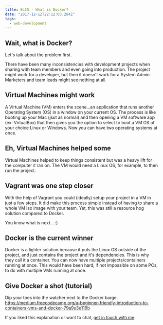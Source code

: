 ```yaml
---
title: ELI5 - What is Docker?
date: "2017-12-12T22:12:03.284Z"
tags:
  - web-development
---
```


## Wait, what is Docker?

Let's talk about the problem first.

There have been many inconsistencies with development projects when sharing with team members and even going into production. The project might work for a developer, but then it doesn't work for a System Admin. Marketers and team leads might see nothing at all.

## Virtual Machines might work

A Virtual Machine (VM) enters the scene...an application that runs another Operating System (OS) in a window on your current OS. The process is like booting up your Mac (jsut as normal) and then opening a VM software app (ex: VirtualBox) that then gives you the option to select to boot a VM OS of your choice Linux or Windows. Now you can have two operating systems at once.

## Eh, Virtual Machines helped some

Virtual Machines helped to keep things consistent but was a heavy lift for the computer it ran on. The VM would need a Linux OS, for example, to then run the project.

## Vagrant was one step closer

With the help of Vagrant you could (ideally) setup your project in a VM in just a few steps. It did make this process simple instead of having to share a whole VM iso image with your team. Yet, this was still a resource hog solution compared to Docker.

You know what is next... :)

## Docker is the current winner

Docker is a lighter solution because it puts the Linux OS outside of the project, and just contains the project and it's dependencies. This is why they call it a container. You can now have multiple projects/containers running at once. This would have been hard, if not impossible on some PCs, to do with multiple VMs running at once.

## Give Docker a shot (tutorial)

Dip your toes into the watcher next to the Docker barge.
https://medium.freecodecamp.org/a-beginner-friendly-introduction-to-containers-vms-and-docker-79a9e3e119b

If you liked this explanation or want to chat, [get in touch with me](https://twitter.com/Chance_Smith).
